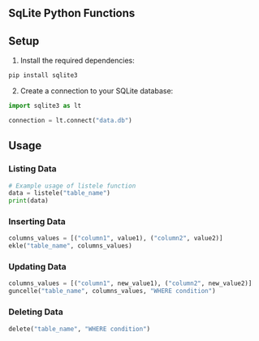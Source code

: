 
## SqLite Python Functions

## Setup

1. Install the required dependencies:

```bash
pip install sqlite3
```

2. Create a connection to your SQLite database:

```python
import sqlite3 as lt

connection = lt.connect("data.db")
```

## Usage

### Listing Data

```python
# Example usage of listele function
data = listele("table_name")
print(data)
```

### Inserting Data

```python
columns_values = [("column1", value1), ("column2", value2)]
ekle("table_name", columns_values)
```

### Updating Data

```python
columns_values = [("column1", new_value1), ("column2", new_value2)]
guncelle("table_name", columns_values, "WHERE condition")
```

### Deleting Data

```python
delete("table_name", "WHERE condition")
```



